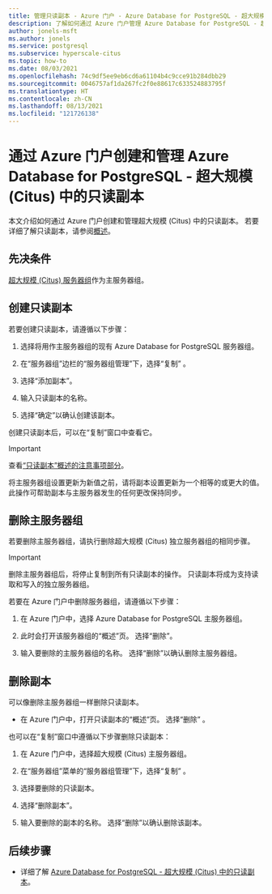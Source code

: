 ```yaml
---
title: 管理只读副本 - Azure 门户 - Azure Database for PostgreSQL - 超大规模 (Citus)
description: 了解如何通过 Azure 门户管理 Azure Database for PostgreSQL - 超大规模 (Citus) 的只读副本。
author: jonels-msft
ms.author: jonels
ms.service: postgresql
ms.subservice: hyperscale-citus
ms.topic: how-to
ms.date: 08/03/2021
ms.openlocfilehash: 74c9df5ee9eb6cd6a61104b4c9cce91b284dbb29
ms.sourcegitcommit: 0046757af1da267fc2f0e88617c633524883795f
ms.translationtype: HT
ms.contentlocale: zh-CN
ms.lasthandoff: 08/13/2021
ms.locfileid: "121726138"
---
```

# <a name="create-and-manage-read-replicas-in-azure-database-for-postgresql---hyperscale-citus-from-the-azure-portal"></a>通过 Azure 门户创建和管理 Azure Database for PostgreSQL - 超大规模 (Citus) 中的只读副本

本文介绍如何通过 Azure 门户创建和管理超大规模 (Citus) 中的只读副本。 若要详细了解只读副本，请参阅[概述](concepts-hyperscale-read-replicas.md)。


## <a name="prerequisites"></a>先决条件

[超大规模 (Citus) 服务器组](quickstart-create-hyperscale-portal.md)作为主服务器组。

## <a name="create-a-read-replica"></a>创建只读副本

若要创建只读副本，请遵循以下步骤：

1. 选择将用作主服务器组的现有 Azure Database for PostgreSQL 服务器组。 

2. 在“服务器组”边栏的“服务器组管理”下，选择“复制” 。

3. 选择“添加副本”。

4. 输入只读副本的名称。 

5. 选择“确定”以确认创建该副本。

创建只读副本后，可以在“复制”窗口中查看它。

> [!IMPORTANT]
>
> 查看[“只读副本”概述的注意事项部分](concepts-hyperscale-read-replicas.md#considerations)。
>
> 将主服务器组设置更新为新值之前，请将副本设置更新为一个相等的或更大的值。 此操作可帮助副本与主服务器发生的任何更改保持同步。

## <a name="delete-a-primary-server-group"></a>删除主服务器组

若要删除主服务器组，请执行删除超大规模 (Citus) 独立服务器组的相同步骤。 

> [!IMPORTANT]
>
> 删除主服务器组后，将停止复制到所有只读副本的操作。 只读副本将成为支持读取和写入的独立服务器组。

若要在 Azure 门户中删除服务器组，请遵循以下步骤：

1. 在 Azure 门户中，选择 Azure Database for PostgreSQL 主服务器组。

2. 此时会打开该服务器组的“概述”页。 选择“删除”。
 
3. 输入要删除的主服务器组的名称。 选择“删除”以确认删除主服务器组。
 

## <a name="delete-a-replica"></a>删除副本

可以像删除主服务器组一样删除只读副本。

- 在 Azure 门户中，打开只读副本的“概述”页。 选择“删除” 。
 
也可以在“复制”窗口中遵循以下步骤删除只读副本：

1. 在 Azure 门户中，选择超大规模 (Citus) 主服务器组。

2. 在“服务器组”菜单的“服务器组管理”下，选择“复制” 。

3. 选择要删除的只读副本。
 
4. 选择“删除副本”。
 
5. 输入要删除的副本的名称。 选择“删除”以确认删除该副本。

## <a name="next-steps"></a>后续步骤

* 详细了解 [Azure Database for PostgreSQL - 超大规模 (Citus) 中的只读副本](concepts-hyperscale-read-replicas.md)。
